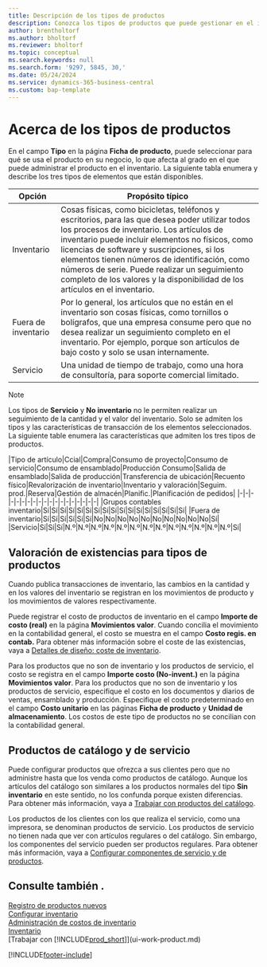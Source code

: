 ```yaml
---
title: Descripción de los tipos de productos
description: Conozca los tipos de productos que puede gestionar en el inventario y cómo le afectan los tipos. Puede ajustar la valuación de inventarios de un producto utilizando los métodos de gestión de costos FIFO o Promedio cuando los costos de los productos cambien por motivos distintos de las transacciones.
author: brentholtorf
ms.author: bholtorf
ms.reviewer: bholtorf
ms.topic: conceptual
ms.search.keywords: null
ms.search.form: '9297, 5845, 30,'
ms.date: 05/24/2024
ms.service: dynamics-365-business-central
ms.custom: bap-template
---
```

# Acerca de los tipos de productos

En el campo **Tipo** en la página **Ficha de producto**, puede seleccionar para qué se usa el producto en su negocio, lo que afecta al grado en el que puede administrar el producto en el inventario. La siguiente tabla enumera y describe los tres tipos de elementos que están disponibles.

|Opción|Propósito típico|
|------|-----------|
|Inventario|Cosas físicas, como bicicletas, teléfonos y escritorios, para las que desea poder utilizar todos los procesos de inventario. Los artículos de inventario puede incluir elementos no físicos, como licencias de software y suscripciones, si los elementos tienen números de identificación, como números de serie. Puede realizar un seguimiento completo de los valores y la disponibilidad de los artículos en el inventario.|
|Fuera de inventario|Por lo general, los artículos que no están en el inventario son cosas físicas, como tornillos o bolígrafos, que una empresa consume pero que no desea realizar un seguimiento completo en el inventario. Por ejemplo, porque son artículos de bajo costo y solo se usan internamente.|
|Servicio|Una unidad de tiempo de trabajo, como una hora de consultoría, para soporte comercial limitado.|

> [!NOTE]
> Los tipos de **Servicio** y **No inventario** no le permiten realizar un seguimiento de la cantidad y el valor del inventario. Solo se admiten los tipos y las características de transacción de los elementos seleccionados. La siguiente table enumera las características que admiten los tres tipos de productos.

|Tipo de artículo|Ccial|Compra|Consumo de proyecto|Consumo de servicio|Consumo de ensamblado|Producción Consumo|Salida de ensamblado|Salida de producción|Transferencia de ubicación|Recuento físico|Revalorización de inventario|Inventario y valoración|Seguim. prod.|Reserva|Gestión de almacén|Planific.|Planificación de pedidos|
|-|-|-|-|-|-|-|-|-|-|-|-|-|-|-|-|-|-|-|
|Grupos contables inventario|Sí|Sí|Sí|Sí|Sí|Sí|Sí|Sí|Sí|Sí|Sí|Sí|Sí|Sí|Sí|Sí|Sí|
|Fuera de inventario|Sí|Sí|Sí|Sí|Sí|Sí|No|No|No|No|No|No|No|No|No|No|Sí|
|Servicio|Sí|Sí|Sí|N.º|N.º|N.º|N.º|N.º|N.º|N.º|N.º|N.º|N.º|N.º|N.º|N.º|Sí|

## Valoración de existencias para tipos de productos

Cuando publica transacciones de inventario, las cambios en la cantidad y en los valores del inventario se registran en los movimientos de producto y los movimientos de valores respectivamente.

Puede registrar el costo de productos de inventario en el campo **Importe de costo (real)** en la página **Movimientos valor**. Cuando concilia el movimiento en la contabilidad general, el costo se muestra en el campo **Costo regis. en contab.** Para obtener más información sobre el coste de las existencias, vaya a [Detalles de diseño: coste de inventario](design-details-inventory-costing.md).

Para los productos que no son de inventario y los productos de servicio, el costo se registra en el campo **Importe costo (No-invent.)** en la página **Movimientos valor**. Para los productos que no son de inventario y los productos de servicio, especifique el costo en los documentos y diarios de ventas, ensamblado y producción. Especifique el costo predeterminado en el campo **Costo unitario** en las páginas **Ficha de producto** y **Unidad de almacenamiento**. Los costos de este tipo de productos no se concilian con la contabilidad general.

## Productos de catálogo y de servicio

Puede configurar productos que ofrezca a sus clientes pero que no administre hasta que los venda como productos de catálogo. Aunque los artículos del catálogo son similares a los productos normales del tipo **Sin inventario** en este sentido, no los confunda porque existen diferencias. Para obtener más información, vaya a [Trabajar con productos del catálogo](inventory-how-work-nonstock-items.md).

Los productos de los clientes con los que realiza el servicio, como una impresora, se denominan productos de servicio. Los productos de servicio no tienen nada que ver con artículos regulares o del catálogo. Sin embargo, los componentes del servicio pueden ser productos regulares. Para obtener más información, vaya a [Configurar componentes de servicio y de productos](service-how-setup-service-items.md).

## Consulte también .

[Registro de productos nuevos](inventory-how-register-new-items.md)  
[Configurar inventario](inventory-setup-inventory.md)  
[Administración de costos de inventario](finance-manage-inventory-costs.md)  
[Inventario](inventory-manage-inventory.md)  
[Trabajar con [!INCLUDE[prod_short](includes/prod_short.md)]](ui-work-product.md)

[!INCLUDE[footer-include](includes/footer-banner.md)]
